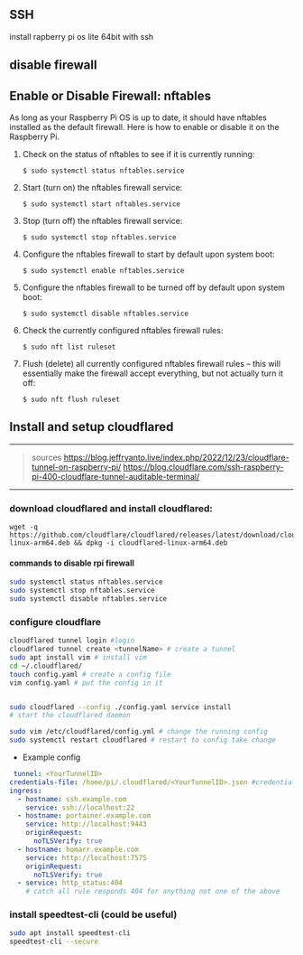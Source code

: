 ## SSH
install rapberry pi os lite 64bit with ssh



## disable firewall

## Enable or Disable Firewall: nftables

As long as your Raspberry Pi OS is up to date, it should have nftables installed as the default firewall. Here is how to enable or disable it on the Raspberry Pi.

1. Check on the status of nftables to see if it is currently running:
    
    `$ sudo systemctl status nftables.service`
    
2. Start (turn on) the nftables firewall service:
    
	`$ sudo systemctl start nftables.service`
    
3. Stop (turn off) the nftables firewall service:  
    
    `$ sudo systemctl stop nftables.service`
    
4. Configure the nftables firewall to start by default upon system boot:
    
    `$ sudo systemctl enable nftables.service`
    
5. Configure the nftables firewall to be turned off by default upon system boot:
    
    `$ sudo systemctl disable nftables.service`
    
6. Check the currently configured nftables firewall rules:
    
    `$ sudo nft list ruleset`
    
7. Flush (delete) all currently configured nftables firewall rules – this will essentially make the firewall accept everything, but not actually turn it off:
    
    `$ sudo nft flush ruleset`

## Install and setup cloudflared
---
> sources
https://blog.jeffryanto.live/index.php/2022/12/23/cloudflare-tunnel-on-raspberry-pi/
https://blog.cloudflare.com/ssh-raspberry-pi-400-cloudflare-tunnel-auditable-terminal/
---
 ### download cloudflared and install cloudflared:
 ```shell
wget -q https://github.com/cloudflare/cloudflared/releases/latest/download/cloudflared-linux-arm64.deb && dpkg -i cloudflared-linux-arm64.deb
 ```


#### commands to disable rpi firewall
```bash
sudo systemctl status nftables.service
sudo systemctl stop nftables.service
sudo systemctl disable nftables.service
```

### configure cloudflare
 ```bash
cloudflared tunnel login #login
cloudflared tunnel create <tunnelName> # create a tunnel
sudo apt install vim # install vim
cd ~/.cloudflared/
touch config.yaml # create a config file
vim config.yaml # put the config in it


sudo cloudflared --config ./config.yaml service install 
# start the cloudflared daemon

sudo vim /etc/cloudflared/config.yml # change the running config
sudo systemctl restart cloudflared # restart to config take change
```
   - Example config
```yaml
 tunnel: <YourTunnelID>
credentials-file: /home/pi/.cloudflared/<YourTunnelID>.json #credential file location
ingress:
  - hostname: ssh.example.com
    service: ssh://localhost:22
  - hostname: portainer.example.com
    service: http://localhost:9443
    originRequest:
      noTLSVerify: true
  - hostname: homarr.example.com
    service: http://localhost:7575
    originRequest:
      noTLSVerify: true
  - service: http_status:404
    # catch all rule responds 404 for anything not one of the above
```



### install speedtest-cli (could be useful)
```bash
sudo apt install speedtest-cli
speedtest-cli --secure
```